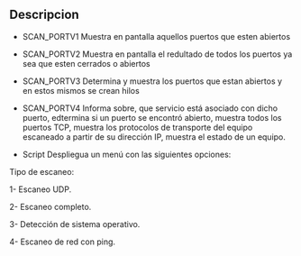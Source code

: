 ## Descripcion

- SCAN_PORTV1
Muestra en pantalla aquellos puertos que esten abiertos

- SCAN_PORTV2
Muestra en pantalla el redultado de todos los puertos ya sea que esten cerrados o abiertos

- SCAN_PORTV3
Determina y muestra los puertos que estan abiertos y en estos mismos se crean hilos

- SCAN_PORTV4
Informa sobre, que servicio está asociado con dicho puerto, edtermina si un puerto se encontró abierto, muestra todos los puertos TCP, muestra los protocolos de transporte del equipo escaneado a partir de su dirección IP, muestra el estado de un equipo.  

- Script
Despliegua un menú con las siguientes opciones:

Tipo de escaneo:

1- Escaneo UDP.

2- Escaneo completo.

3- Detección de sistema operativo.

4- Escaneo de red con ping.
